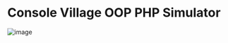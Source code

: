 # Console Village OOP PHP Simulator
![image](https://user-images.githubusercontent.com/98734760/220011544-9bc87e56-8402-4478-889d-a6c48e9653d2.png)
